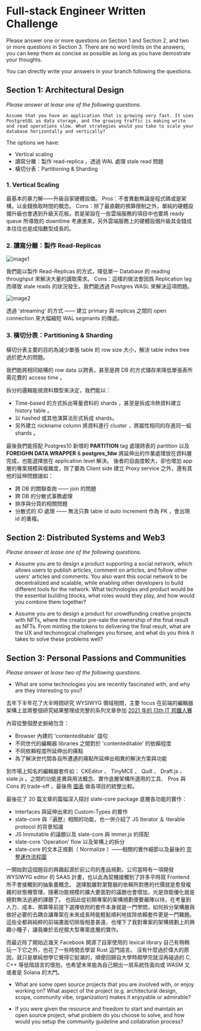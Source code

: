 # Full-stack Engineer Written Challenge

Please answer one or more questions on Section 1 and Section 2, and two or more questions in Section 3. There are no word limits on the answers; you can keep them as concise as possible as long as you have demostrate your thoughts.

You can directly write your answers in your branch following the questions.

## Section 1: Architectural Design

*Please answer at lease one of the following questions.*

```
Assume that you have an application that is growing very fast. It uses PostgreSQL as data storage, and the growing traffic is making write and read operations slow. What strategies would you take to scale your database horizontally and vertically?
```

The options we have:

* Vertical scaling
* 讀寫分離：製作 read-replica ，透過 WAL 處理 stale read 問題
* 橫切分表：Partitioning & Sharding

### 1. Vertical Scaling

最基本的暴力解——升級自家硬體設備。
Pros：不會異動無論是程式碼或是架構，以金錢換取時間的概念。
Cons：除了最直觀的預算限制之外，單純的硬體設備升級也會遇到升級天花板。若是架設在一些雲端服務的項目中也要將 ready queue 所導致的 downtime 考慮進來，另外雲端服務上的硬體設備升級其金錢成本往往也是成指數型成長的。

### 2. 讀寫分離：製作 Read-Replicas

![image1](https://imgur.com/ZlVsNf0)

我們能以製作 Read-Replicas 的方式，降低單一 Database 的 reading throughput 來解決大量的讀取需求。
Cons：這樣的做法會因爲 Replication lag 而導致 stale reads 的狀況發生。我們能透過 Postgres WASL 來解決這項問題。

![image2](https://imgur.com/n88PXFK)

透過 'streaming' 的方式 —— 建立 primary 與 replicas 之間的 open connection 來大幅縮短 WAL segmants 的傳遞。

### 3. 橫切分表：Partitioning & Sharding

橫切分表主要的目的為減少單張 table 的 row size 大小，解決 table index tree 過於肥大的問題。

我們能將相同結構的 row data 以跨表，甚至是跨 DB 的方式儲存來降低單張表所需花費的 access time 。

拆分的邏輯能視資料類型來決定，我們能以：

* Time-based 的方式拆出等量資料的 shards ，甚至是拆成冷熱資料建立 history table 。
* 以 hashed 或其他演算法形式拆成 shards。
* 另外建立 nickname column 將資料進行 cluster ，將屬性相同的存進同一組 shards 。

最後我們能搭配 Postgres10 新增的 **PARTITION** tag 處理跨表的 partition 以及 **FOREIGHN DATA WRAPPER** & **postgres_fdw** 將延伸出的作業處理放在資料層完成，也能選擇放在 application level 解決。
後者的自由度較大，卻也增加 app 層的專案規模與複雜度，除了要為 Client side 建立 Proxy service 之外，還有其他的延伸問題諸如：

* 跨 DB 的關聯查詢 —— join 的問題
* 跨 DB 的分散式事務處理
* 排序與分頁的相關問題
* 分散式的 ID 處理 —— 無法只靠 table id auto increment 作為 PK ，會出現 id 的重複。

## Section 2: Distributed Systems and Web3

*Please answer at lease one of the following questions.*

* Assume you are to design a product supporting a social network, which allows users to publish articles, comment on articles, and follow other users' articles and comments. You also want this social network to be decentralized and scalable, while enabling other developers to build different tools for the network. What technologies and product would be the essential building blocks, what roles would they play, and how would you combine them together?

* Assume you are to design a product for crowdfunding creative projects with NFTs, where the creator pre-sale the ownership of the final result as NFTs. From minting the tokens to delivering the final result, what are the UX and techonogical challenges you forsee, and what do you think it takes to solve these problems well?

## Section 3: Personal Passions and Communities

*Please answer at lease two of the following questions.*

* What are some technologies you are recently fascinated with, and why are they interesting to you?

去年下半年花了大半時間研究 WYSIWYG 領域相關，主要 focus 在前端的編輯器架構上並將整個研究結果整理成完整的系列文章參加 [2021 年的 13th IT 邦鐵人賽](https://ithelp.ithome.com.tw/users/20139359/ironman/4447)

內容從整個歷史脈絡包含：

* Browser 內建的 'contenteditable' 語句
* 不同世代的編輯器 libraries 之間對於 'contenteditable' 的依賴程度
* 不同依賴程度所延伸出的痛點
* 為了解決世代間各自所遭遇的痛點所延伸出相異的解決方案與功能

到市場上知名的編輯器套件如： CKEditor 、 TinyMCE 、 Quill 、 Draft.js 、 slate.js 。之間的功能差異與用法概念、實作底層架構所選用的工具、 Pros 與 Cons 的 trade-off ，最後用 [圖表](https://ithelp.ithome.com.tw/articles/10270422) 做各項目的統整比較。

最後花了 20 篇文章的篇幅深入探討 slate-core package 底層各功能的實作：

* Interfaces 與延伸出來的 Custom-Types 的實作
* slate-core 與『遍歷』相關的功能，也一併介紹了 JS Iterator ＆ Iterable protocol 的背景知識
* JS Immutable 的議題以及 slate-core 與 immer.js 的搭配
* slate-core 'Operation' flow 以及架構上的拆分
* slate-core 的文本正規劃（ Normalize ）——相關的實作細節以及最後的 [完整運作流程圖](https://ithelp.ithome.com.tw/articles/10279617)

一開始對這個題目的興趣起源於前公司的產品規劃，公司當時有一項開發 WYSIWYG editor 的 SAAS 計畫，也以此為契機接觸到了許多平時寫 Frontend 所不會接觸到的抽象畫概念。
選擇脫離對瀏覽器的依賴所對應的代價就是愈發複雜的狀態機管理，隨著功能規模的擴大要面對的議題也會增加，光是效能優化就是絕對無法逃避的課題了。
也因此從初期專案的架構規劃便要嚴陣以待，在考量到人力、成本、預算等前提下選擇依附的套件本身就是一門學問，如何拆分架構層與做好必要的去耦合讓專案在未來成長時能輕鬆順利地拔除依賴套件更是一門難題。
這些全都與純粹的前端畫面切排版相差甚遠，也埋下了我對專案的架構規劃上的興趣小種子，讓我樂於去挖掘大型專案底層的實作。

而最近除了開始近幾天 Facebook 開源了自家使用的 lexical library 自己有稍稍玩一下它之外，也花了一些時間去學習 Rust 這門語言。
沒有什麼過於偉大的原因，就只是單純想學它覺得它挺潮的，順便回歸自大學時期學完就沒再碰過的 C, C++ 等低階語言的懷抱，也希望未來能為自己開出一扇系統性面向或 WASM 又或者是 Solana 的大門。

* What are some open source projects that you are involved with, or enjoy working on? What aspect of the project (e.g. architectural design, scope, community vibe, organization) makes it enjoyable or admirable?

* If you were given the resource and freedom to start and maintain an open source project, what problem do you choose to solve, and how would you setup the community guideline and collabration process?
